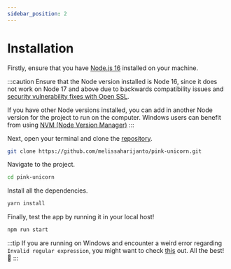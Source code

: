 ```yaml
---
sidebar_position: 2
---
```


# Installation

Firstly, ensure that you have [Node.js 16](https://nodejs.org/en/download/) installed on your machine. 

:::caution
Ensure that the Node version installed is Node 16, since it does not work on Node 17 and above due to backwards compatibility issues and [security vulnerability fixes with Open SSL](https://stackoverflow.com/questions/69692842/error-message-error0308010cdigital-envelope-routinesunsupported). 

If you have other Node versions installed, you can add in another Node version for the project to run on the computer. Windows users can benefit from using [NVM (Node Version Manager)](https://github.com/nvm-sh/nvm)
:::

Next, open your terminal and clone the [repository](https://github.com/melissaharijanto/pink-unicorn.git).
```bash
git clone https://github.com/melissaharijanto/pink-unicorn.git
```

Navigate to the project.
```bash
cd pink-unicorn
```

Install all the dependencies.
```bash
yarn install
```

Finally, test the app by running it in your local host!
```bash
npm run start
```

:::tip
If you are running on Windows and encounter a weird error regarding `Invalid regular expression`, you might want to check [this](https://stackoverflow.com/questions/58120990/how-to-resolve-the-error-on-react-native-start) out. All the best!🥰
:::